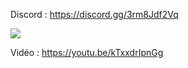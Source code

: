 Discord : https://discord.gg/3rm8Jdf2Vq

<img src="https://i.imgur.com/4sSAoFf.png">

Vidéo : https://youtu.be/kTxxdrIpnGg

